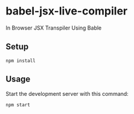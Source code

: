 # babel-jsx-live-compiler
In Browser JSX Transpiler Using Bable
 
Setup
---
 
```
npm install
```

Usage
---
 
Start the development server with this command:
 
```
npm start
```
 
 